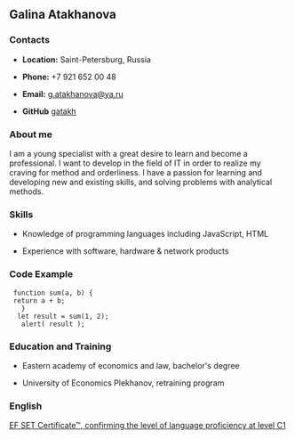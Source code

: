 ## Galina Atakhanova ##

### Contacts
 
 - **Location:** Saint-Petersburg, Russia
 
 - **Phone:** +7 921 652 00 48
 
 - **Email:** g.atakhanova@ya.ru
 
 - **GitHub** [gatakh](https://github.com/gatakh)
 
 ### About me
 I am a young specialist with a great desire to learn and become a professional. I want to develop in the field of IT in order to realize my craving for method and orderliness. I have a passion for learning and developing new and existing skills, and solving problems with analytical methods.
 
 ### Skills
 
- Knowledge of programming languages including JavaScript, HTML

- Experience with software, hardware & network products

 ### Code Example
     function sum(a, b) { 
     return a + b; 
       }  
      let result = sum(1, 2);
       alert( result ); 

 ### Education and Training
 
- Eastern academy of economics and law, bachelor's degree

- University of Economics Plekhanov, retraining program


 ### English
[EF SET Certificate™, confirming the level of language proficiency at level C1](https://www.efset.org/cert/cG3hKP)
